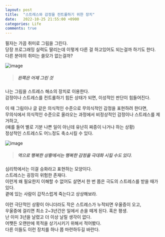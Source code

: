 ```yaml
---
layout: post
title:  "스트레스와 감정을 컨트롤하기 위한 장치"
date:   2022-10-25 21:55:00 +0900
categories: Life
comments: true
---
```

필자는 가끔 취미로 그림을 그린다.  
당장 프로그래밍 실력도 딸리는데 이렇게 다른 걸 하고있어도 되는걸까 하기도 한다.  
다른 분야의 취미는 쓸모가 없는걸까?  

![image](https://user-images.githubusercontent.com/44316628/197797400-2d4ac402-1253-4aaf-8786-8ac63b8b1bb9.png)  
> ##### 왼쪽은 어제 그린 것  

나는 그림을 스트레스 해소의 장치로 이용한다.  
감정이나 스트레스를 컨트롤하기 힘든 상태가 되면, 이성적인 판단이 힘들어진다.  

이 때 그림이나 글 같은 의식적인 수준으로 무의식적인 감정을 표현하려 한다면,  
무의식에서 의식적인 수준으로 올라오는 과정에서 비정상적인 감정이나 스트레스를 제거하고,  
(예를 들어 별로 기분 나쁜 일이 아닌데 유난히 짜증이 나거나 하는 상황)  
정상적인 스트레스도 어느정도 축소시킬 수 있다.  

![image](https://user-images.githubusercontent.com/44316628/197793873-17e7db38-d1b0-4f1c-befb-765de06fd661.png)  
> ##### 역으로 행복한 상황에서는 행복한 감정을 극대화 시킬 수도 있다.  

심리학에서는 이걸 승화라고 표현하는 모양이다.  
스트레스는 굉장히 위험한 존재다.  
이런게 왜 필요한지 이해할 수 없어도 살면서 한 번 쯤은 극도의 스트레스를 받을 때가 있다.  
곁에 있는 사람이 갑작스럽게 죽는다고 상상해보라.  

이런 극단적인 상황이 아니더라도 작은 스트레스가 누적되면 우울증이 오고,  
우울증에 걸리면 최소 2~3년간은 일에서 손을 떼게 된다. 혹은 평생.  
난 이미 3년을 날렸고 더 이상 날릴 생각이 없다.  
어쨋든 오랜만에 목적을 상기시키기 위해서 적어봤다.  
다른 이들도 이런 장치를 하나 쯤 마련하두길 바란다.  
